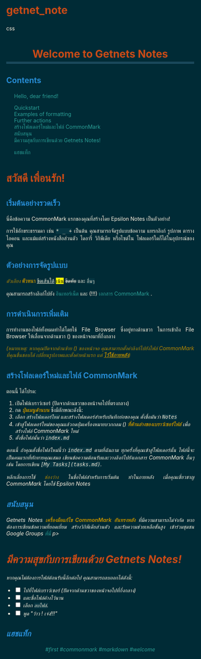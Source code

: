 # getnet_note
css
<html> 

<head>

<meta charset="utf-8">

 

<title>Welcome to Getnets Notes</title>

</head> 

<body>

<style>html{line-height:150%;word-wrap:break-word; background:#002b36;color:#fdf6e3;} ul{padding-left:1.5em;} strong, em{color:#b58900} code,pre,blockquote{tab-size:1;} code,pre,blockquote{background:#073642;color:#eee8d5;} pre{padding: 10px 10px 10px 10px;font-family:monospace;font-size:95%;line-height:150%;white-space: pre; white-space: pre-wrap;border-radius:10px;border: 1px solid #26566c;} code{font-family: monospace;font-size: 95%; line-height: 150%;white-space: pre;white-space: pre-wrap;} sup{font-size:70%} body{padding:1mm;}table{width:100%;} table,th,td{border-collapse:collapse;padding:10px; vertical-align: top;} table,th,td{border:1px solid #26566c;}noheader th{display:none;}th{background:#073642;}tbody tr:nth-child(even){background:#073642;} h1,h2,h3,h4,h5,h6{line-height:150%;text-align:left;} h1{color:#cb4b16;} h2,h3,h4,h5,h6{color:#268bd2;} h1#title{border-bottom:5px double #26566c;} a{word-wrap:break-word;text-decoration:none;} :active,:focus {outline: none;} a{color:#2aa198;} img{width:80%;display:block;height:auto;margin-left:auto;margin-right:auto;} img{border:1px solid #26566c;} blockquote {margin:0px 0px 0px 10px;padding:0px;padding-left:1em;} blockquote{border-left: 5px solid #fdf6e3;} center p{text-align:center;} left p{text-align:left;}right p{text-align:right;}img[title=right]{width:40%;float:right;padding:1px;margin-left:10px;}img[title=left]{width:40%;float:left;padding:1px;margin-right:10px;}kbd{padding:0.1em 0.6em;font-size:11px;font-family:arial,sans-serif;border-radius:4px;display:inline-block;margin:0 0.1em;white-space:nowrap;}kbd{background-color:#fdf6e3;color:#002b36;}hr, kbd{border:1px solid #26566c;}p{text-align:justify;}table, img, blockquote, pre {box-shadow: 1mm 1mm 2mm rgba(0,0,0,.3);}</style>

<h1 id="title" style="text-align:center;">Welcome to Getnets Notes</h1>

<h2 id="toc_title" class="nocount">Contents</h2>

<ul id="toc">

<li class="toc"><a href="#hello-dear-friend-fa-fa-hand-paper-o-a-shake">Hello, dear friend! <i class="fa fa-hand-paper-o a-shake"></i></a></li>

<ul>

<li class="toc"><a href="#quickstart">Quickstart</a></li>

<li class="toc"><a href="#examples-of-formatting">Examples of formatting</a></li>

<li class="toc"><a href="#further-actions">Further actions</a></li>

<li class="toc"><a href="#create-new-folder-and-a-commonmark-file">สร้างโฟลเดอร์ใหม่และไฟล์ CommonMark</a></li>

<li class="toc"><a href="#support">สนับสนุน</a></li>

</ul>

<li class="toc"><a href="#happy-writing-with-getnets-notes">มีความสุขกับการเขียนด้วย Getnets Notes!</a></li>

<ul>

<li class="toc"><a href="#hashtags">แฮชแท็ก</a></li>

</ul>

</ul>

<h1 id="hello-dear-friend-fa-fa-hand-paper-oa-shake">สวัสดี เพื่อนรัก! <i class="fa fa-hand-paper-o a-shake"></i></h1>

<h2 id="quickstart">เริ่มต้นอย่างรวดเร็ว</h2>

<p>นี่คือข้อความ CommonMark แรกของคุณที่สร้างโดย Epsilon Notes เป็นตัวอย่าง!</p>

<p>การใช้อักขระธรรมดา เช่น <code>* _ +</code> เป็นต้น คุณสามารถจัดรูปแบบข้อความ แทรกลิงก์ รูปภาพ ตาราง ไอคอน และแม้แต่สร้างหนังสือส่วนตัว ไดอารี่ วิกิพีเดีย หรือไซต์ใน โฟลเดอร์ใดก็ได้ในอุปกรณ์ของคุณ</p>

<h2 id="examples-of-formatting">ตัวอย่างการจัดรูปแบบ</h2>

<p><em>ตัวเอียง</em> <strong>ตัวหนา</strong> <u>ขีดเส้นใต้</u> <mark>เน้น</mark> <del>ขีดทับ</del> และ <code>อื่นๆ</code></p>

<p>คุณสามารถสร้างลิงก์ไปยัง <a href="http://google.com">อินเทอร์เน็ต</a> และ (!!!) <a href="other_document.html">เอกสาร CommonMark</a> .</p>

<h2 id="further-actions">การดำเนินการเพิ่มเติม</h2>

<p>การทำงานของไฟล์ทั้งหมดทำได้โดยใช้ File Browser ซึ่งอยู่ทางด้านขวา ในการเข้าถึง File Browser ให้เลื่อนจากด้านขวา (<i class="fa-arrow-right"></i>) ของหน้าจอมาที่กึ่งกลาง</p>

<p><em>(หมายเหตุ: หากคุณปัดจากด้านซ้าย (<i class="fa fa-arrow-left"></i>) ของหน้าจอ คุณสามารถตั้งค่าลิงก์ไปยังไฟล์ CommonMark ที่คุณชื่นชอบได้ เปลี่ยนรูปภาพและตั้งค่าหน้าแรก แต่ <strong><u>ไว้ใช้ภายหลัง</u></strong>)</em></p>

<h2 id="create-new-folder-and-a-commonmark-file">สร้างโฟลเดอร์ใหม่และไฟล์ CommonMark</h2>

<p>ตอนนี้ ได้โปรด:</p>

<ol>

<li>เปิดไฟล์เบราว์เซอร์ (ปัดจากด้านขวาของหน้าจอไปที่ตรงกลาง)</li>

<li>กด <strong><em>ปุ่มเมนูด้านบน</em></strong> ซึ่งมีลักษณะดังนี้: <font color="lightblue"><i class="fa fa-navicon"></ i></font></li>

<li>เลือก <code>สร้างโฟลเดอร์ใหม่</code> และสร้างโฟลเดอร์สำหรับบันทึกย่อของคุณ ตั้งชื่อมันว่า <code>Notes</code></li>

<li>เข้าสู่โฟลเดอร์ใหม่ของคุณแล้วกดปุ่มเครื่องหมายบวกกลม (<font color="lightblue"><i class="fa fa-plus-circle"></i></font>) <strong><em >ที่ด้านล่างของเบราว์เซอร์ไฟล์</em></strong> เพื่อสร้างไฟล์ CommonMark ใหม่</li>

<li>ตั้งชื่อไฟล์นั้นว่า <code>index.md</code></li>

</ol>

<p>ตอนนี้ ถ้าคุณตั้งชื่อไฟล์ใหม่นี้ว่า <code>index.md</code> ตามที่ฉันถาม ทุกครั้งที่คุณเข้าสู่โฟลเดอร์นั้น ไฟล์นี้จะเป็นคนแรกที่ทักทายคุณเสมอ เขียนข้อความต้อนรับและวางลิงก์ไปยังเอกสาร CommonMark อื่นๆ เช่น โดยการเขียน <code>[My Tasks](tasks.md)</code>.</p>

<p><i class="fa fa-exclamation-triangle"></i> หลีกเลี่ยงการใช้ <em>ช่องว่าง</em> ในชื่อไฟล์สำหรับการเริ่มต้น ทำในภายหลัง เมื่อคุณเชี่ยวชาญ CommonMark โดยใช้ Epsilon Notes</p>

<h2 id="support">สนับสนุน</h2>

<p>Getnets Notes <strong>เครื่องมือแก้ไข CommonMark อันทรงพลัง</strong> ที่มีความสามารถไม่จำกัด หากต้องการเขียนข้อความที่ยอดเยี่ยม สร้างวิกิพีเดียส่วนตัว และรับความช่วยเหลือขั้นสูง เข้าร่วมชุมชน Google Groups <a href="https://groups.google.com/g/epsilon-notes">ที่นี่</a></a></a> p>

<h1 id="happy-writing-with-getnets-notes">มีความสุขกับการเขียนด้วย Getnets Notes!</h1>

<p></p>

<p>หากคุณไม่ต้องการไฟล์ต้อนรับนี้อีกต่อไป คุณสามารถลบออกได้ดังนี้:</p>

<ul>

<li><label><input type="checkbox" class="checkbox" value="000000" added/> <span>ไปที่ไฟล์เบราว์เซอร์ (ปัดจากด้านขวาของหน้าจอไปที่กึ่งกลาง)</span ></label></li>

<li><label><input type="checkbox" class="checkbox" value="00001" selected/> <span>แตะชื่อไฟล์ค้างไว้นาน</span></label></li>

<li><label><input class="checkbox" type="checkbox" value="00002"/> <span>เลือก <code>ลบไฟล์</code>.</span></label></li >

<li><label><input type="checkbox" class="checkbox" value="00003" selected/> <span><i class="fa fa-thumbs-up"></i> พูด "ว้าว ! เจ๋ง!!!" <i class="fa fa-smile-o"></i></span></label></li>

</ul>

<h2 id="hashtags">แฮชแท็ก</h2>

<center>

<p><a class="hashtag" href="#" onclick="lookUpHashTag(this);">#first</a> <a class="hashtag" href="#" onclick="lookUpHashTag(this);">#commonmark</a> <a class="hashtag" href="#" onclick="lookUpHashTag(this);">#markdown</a> <a class="hashtag" href="#" onclick="lookUpHashTag(this);">#welcome</a></p>

</center>

</body>

</html>

    
